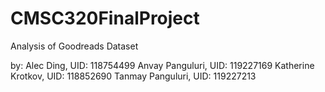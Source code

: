 # CMSC320FinalProject
Analysis of Goodreads Dataset

by:
Alec Ding, UID: 118754499
Anvay Panguluri, UID: 119227169
Katherine Krotkov, UID: 118852690
Tanmay Panguluri, UID: 119227213
